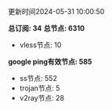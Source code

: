 更新时间2024-05-31 10:00:50

**总订阅: 34**
**总节点: 6310**
- vless节点: 10

**google ping有效节点: 585**
- ss节点: 552
- trojan节点: 5
- v2ray节点: 28
